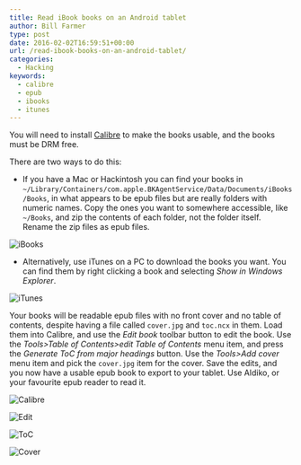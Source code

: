 ```yaml
---
title: Read iBook books on an Android tablet
author: Bill Farmer
type: post
date: 2016-02-02T16:59:51+00:00
url: /read-ibook-books-on-an-android-tablet/
categories:
  - Hacking
keywords:
  - calibre
  - epub
  - ibooks
  - itunes
---
```

You will need to install [Calibre][1] to make the books usable, and the books must be DRM free.

There are two ways to do this:

  * If you have a Mac or Hackintosh you can find your books in `~/Library/Containers/com.apple.BKAgentService/Data/Documents/iBooks/Books`, in what appears to be epub files but are really folders with numeric names. Copy the ones you want to somewhere accessible, like `~/Books`, and zip the contents of each folder, not the folder itself. Rename the zip files as epub files.

![iBooks][2]

  * Alternatively, use iTunes on a PC to download the books you want. You can find them by right clicking a book and selecting _Show in Windows Explorer_.

![iTunes][3]

Your books will be readable epub files with no front cover and no table of contents, despite having a file called `cover.jpg` and `toc.ncx` in them. Load them into Calibre, and use the _Edit book_ toolbar button to edit the book. Use the _Tools>Table of Contents>edit Table of Contents_ menu item, and press the _Generate ToC from major headings_ button. Use the _Tools>Add cover_ menu item and pick the `cover.jpg` item for the cover. Save the edits, and you now have a usable epub book to export to your tablet. Use Aldiko, or your favourite epub reader to read it.

![Calibre][4]

![Edit][5]

![ToC][6]

![Cover][7]

 [1]: http://calibre-ebook.com
 [2]: images/2016/02/iBooks.png
 [3]: images/2016/02/iTunes.png
 [4]: images/2016/02/Calibre.png
 [5]: images/2016/02/Edit.png
 [6]: images/2016/02/ToC.png
 [7]: images/2016/02/Cover.png
